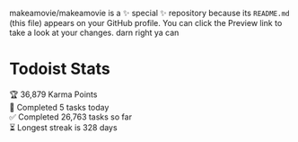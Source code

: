 makeamovie/makeamovie is a ✨ special ✨ repository because its `README.md` (this file) appears on your GitHub profile.
You can click the Preview link to take a look at your changes. darn right ya can

# Todoist Stats

<!-- TODO-IST:START -->
🏆  36,879 Karma Points           
🌸  Completed 5 tasks today           
✅  Completed 26,763 tasks so far           
⏳  Longest streak is 328 days
<!-- TODO-IST:END -->